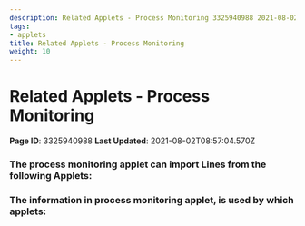 ```yaml
---
description: Related Applets - Process Monitoring 3325940988 2021-08-02T08:57:04.
tags:
- applets
title: Related Applets - Process Monitoring
weight: 10
---
```


# Related Applets - Process Monitoring
**Page ID**: 3325940988
**Last Updated**: 2021-08-02T08:57:04.570Z
### The process monitoring applet can import Lines from the following Applets:
### The information in process monitoring applet, is used by which applets:
